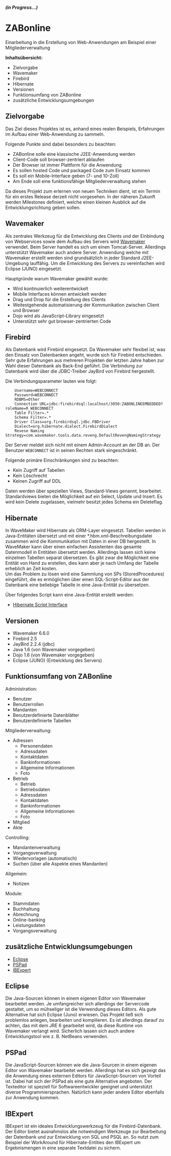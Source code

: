 ***(in Progress...)***

ZABonline
=========

Einarbeitung in die Erstellung von Web-Anwendungen am Beispiel einer Mitgliederverwaltung

**Inhaltsübersicht:**

- Zielvorgabe
- Wavemaker
- Firebird
- Hibernate
- Versionen
- Funktionsumfang von ZABonline
- zusätzliche Entwicklungsumgebungen


Zielvorgabe
-----------

Das Ziel dieses Projektes ist es, anhand eines realen Beispiels, Erfahrungen im 
Aufbau einer Web-Anwendung zu sammeln.    
    
Folgende Punkte sind dabei besonders zu beachten:

* ZABonline solle eine klassische J2EE-Anwendung werden 
* Client-Code soll browser-zentriert ablaufen 
* Der Browser ist immer Plattform für die Anwendung
* Es sollen hosted Code und packaged Code zum Einsatz kommen
* Es soll ein Mobile-Interface geben (7- und 10-Zoll)
* Am Ende soll eine funktionsfähige Mitgliederverwaltung stehen   

Da dieses Projekt zum erlernen von neuen Techniken dient, ist ein Termin für ein
erstes Release derzeit nicht vorgesehen. In der näheren Zukunft werden Milestones 
definiert, welche einen kleinen Ausblick auf die Entwicklungsrichtung geben sollen.


Wavemaker
---------
Als zentrales Werkzeug für die Entwicklung des Clients und der Einbindung von 
Webservices sowie dem Aufbau des Servers wird [Wavemaker](http://http://www.wavemaker.com/ "WaveMaker") verwendet. Beim Server handelt es sich 
um einen Tomcat-Server. Allerdings unterstützt Wavemaker auch andere Server. 
Anwendung welche mit Wavemaker erstellt werden sind grundsätzlich in jeder Standard J2EE-Umgebung lauffähig.
Um die Entwicklung des Servers zu vereinfachen wird Eclipse (JUNO) eingesetzt.   

Hauptgründe warum Wavemaker gewählt wurde:

* Wird kontinuierlich weiterentwickelt
* Mobile Interfaces können entwickelt werden
* Drag und Drop für die Erstellung des Clients
* Weitestgehende automatisierung der Kommunikation zwischen Client und Browser
* Dojo wird als JavaScript-Library eingesetzt
* Unterstützt sehr gut browser-zentrierten Code
 

Firebird
--------
Als Datenbank wird Firebird eingesetzt. Da Wavemaker sehr flexibel ist, was den 
Einsatz von Datenbanken angeht, wurde sich für Firebird entschieden. Sehr gute Erfahrungen 
aus mehreren Projekten der letzten Jahre haben zur Wahl dieser Datenbank als Back-End geführt.
Die Verbindung zur Datenbank wird über die JDBC-Treiber JayBird von Firebird hergestellt.    

Die Verbindungsparameter lauten wie folgt: 

        Username=WEBCONNECT
        Password=WEBCONNECT
        RDBMS=Other
        Connection URL=jdbc:firebirdsql:localhost/3050:ZABONLINEEMBEDDED?roleName=R_WEBCONNECT
        Table Filter=.*
        Schema Filter=.*
        Driver Class=org.firebirdsql.jdbc.FBDriver
        Dialect=org.hibernate.dialect.FirebirdDialect
        Revese Naming Strategy=com.wavemaker.tools.data.reveng.DefaultRevengNamingStrategy

Der Server meldet sich nicht mit einem Admin-Account an der DB an. Der Benutzer `WEBCONNECT`
ist in seinen Rechten stark eingeschränkt. 

Folgende primäre Einschränkungen sind zu beachten:

* Kein Zugriff auf Tabellen
* Kein Löschrecht
* Keinen Zugriff auf DDL
 
Daten werden über speziellen Views, Standard-Views genannt, bearbeitet. Standardviews 
bieten die Möglichkeit auf ein Select, Update und Insert. Es wird kein Delete
zugelassen, vielmehr besitzt jedes Schema ein Deleteflag.         
  

Hibernate
---------
In WaveMaker wird Hibernate als ORM-Layer eingesetzt. Tabellen werden in Java-Entitäten 
übersetzt und mit einer *.hbm.xml-Beschreibungsdatei zusammen wird die Kommunikation 
mit Daten in einer DB hergestellt. In WaveMaker kann über einen einfachen Assistenten
das gesamte Datenmodell in Entitäten übersetzt werden. Allerdings lassen sich keine 
einzelnen Tabellen separat übersetzen. Es gibt zwar die Möglichkeit eine Entität 
von Hand zu erstellen, dies kann aber je nach Umfang der Tabelle erheblich an Zeit 
kosten.    
Um das Problem zu lösen wird eine Sammlung von SPs (StoredProcedures) eingeführt,
die es ermöglichen über einen SQL-Script-Editor aus der Datenbank eine beliebige
Tabelle in eine Java-Entität zu übersetzen.  

Über folgendes Script kann eine Java-Entität erstellt werden:  

* [Hibernate Script Interface](source/script/script/create_hibernate_script_interface.sql "Script-Inteface - Erstellt eine beliebige Java-Entität")   
  

Versionen
---------

* Wavemaker 6.6.0
* Firebird 2.5
* JayBird 2.2.4 (jdbc)
* Java 1.6 (von Wavemaker vorgegeben)
* Dojo 1.6 (von Wavemaker vorgegeben)
* Eclipse (JUNO) (Entwicklung des Servers)

Funktionsumfang von ZABonline
-----------------------------

Administration:    

* Benutzer
* Benutzerrollen
* Mandanten 
* Benutzerdefinierte Datenblätter
* Benutzerdefinierte Tabellen

Mitgliederverwaltung:    

* Adressen
    * Personendaten
    * Adressdaten
    * Kontaktdaten
    * Bankinformationen
    * Allgemeine Informationen
    * Foto
* Betrieb
    * Betrieb
    * Betriebsdaten
    * Adressdaten
    * Kontaktdaten
    * Bankinformationen
    * Allgemeine Informationen
    * Foto
* Mitglied
* Akte

Controlling:    

* Mandantenverwaltung
* Vorgangsverwaltung
* Wiedervorlagen (automatisch)
* Suchen (über alle Aspekte eines Mandanten)

Allgemein:    

* Notizen

Module:    

* Stammdaten
* Buchhaltung
* Abrechnung
* Online-banking
* Leistungsdaten
* Vorgangsverwaltung


zusätzliche Entwicklungsumgebungen
----------------------------------

* [Eclipse](http://www.eclipse.org/webtools/ "Eclipse - Java EE IDE for Web Developers")
* [PSPad](http://http://www.pspad.com/de/ "PSPad – der ultimative Editor für Softwareentwickler")
* [IBExpert](http://ibexpert.net/ibe/ "IBExpert - the database experts")

## Eclipse
Die Java-Sourcen können in einem eigenen Editor von Wavemaker bearbeitet werden. Je 
umfangreicher sich allerdings der Servercode gestaltet, um so mühseliger ist die 
Verwendung dieses Editors. Als gute Alternative hat sich Eclipse (Juno) erwiesen.
Das Projekt ließ sich problemlos anlegen, bearbeiten und kompilieren. Es ist allerdings
darauf zu achten, das mit dem JRE 6 gearbeitet wird, da diese Runtime von Wavemaker
verlangt wird. Sicherlich lassen sich auch andere Entwicklungstool wie z. B. NetBeans
verwenden.

## PSPad
Die JavaScript-Sourcen können wie die Java-Sourcen in einem eigenen Editor von Wavemaker 
bearbeitet werden. Allerdings hat es sich gezeigt das die Anwendung eines externen 
Editors für JavaScript-Sourcen von Vorteil ist. Dabei hat sich der PSPad als eine 
gute Alternative angeboten. Der Texteditor ist speziell für Softwareentwickler 
geeignet und unterstützt diverse Programmiersprachen. Natürlich kann jeder andere 
Editor ebenfalls zur Anwendung kommen.   

## IBExpert
IBExpert ist ein ideales Entwicklungswerkzeug für die Firebird-Datenbank. Der Editor
bietet ausnahmslos alle notwendigen Werkzeuge zur Bearbeitung der Datenbank und zur 
Entwicklung von SQL und PSQL an. So nutzt zum Beispiel der WorkAround für Hibernate-Entities
den IBExpert um Ergebnismengen in eine separate Textdatei zu sichern.  
